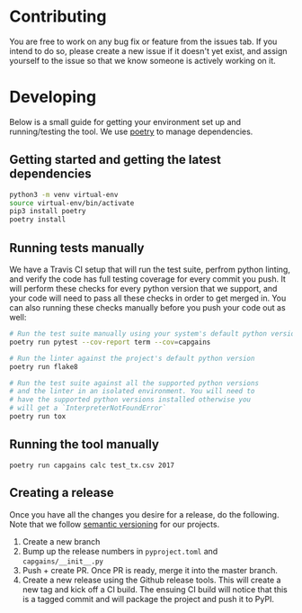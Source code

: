 # Contributing
You are free to work on any bug fix or feature from the issues tab. If you intend to do so, please create a new issue if it doesn't yet exist, and assign yourself to the issue so that we know someone is actively working on it.

# Developing
Below is a small guide for getting your environment set up and running/testing the tool. We use [poetry](https://python-poetry.org/docs/) to manage dependencies.

## Getting started and getting the latest dependencies
```bash
python3 -m venv virtual-env
source virtual-env/bin/activate
pip3 install poetry
poetry install
```

## Running tests manually
We have a Travis CI setup that will run the test suite, perfrom python linting, and verify the code has full testing coverage for every commit you push. It will perform these checks for every python version that we support, and your code will need to pass all these checks in order to get merged in. You can also running these checks manually before you push your code out as well:
```bash
# Run the test suite manually using your system's default python version:
poetry run pytest --cov-report term --cov=capgains

# Run the linter against the project's default python version
poetry run flake8

# Run the test suite against all the supported python versions
# and the linter in an isolated environment. You will need to
# have the supported python versions installed otherwise you
# will get a `InterpreterNotFoundError`
poetry run tox
```

## Running the tool manually
```
poetry run capgains calc test_tx.csv 2017
```

## Creating a release
Once you have all the changes you desire for a release, do the following. Note that
we follow [semantic versioning](https://semver.org/) for our projects.

1. Create a new branch
2. Bump up the release numbers in `pyproject.toml` and `capgains/__init__.py`
3. Push + create PR. Once PR is ready, merge it into the master branch.
4. Create a new release using the Github release tools. This will create a new tag and
kick off a CI build. The ensuing CI build will notice that this is a tagged commit and
will package the project and push it to PyPI.
